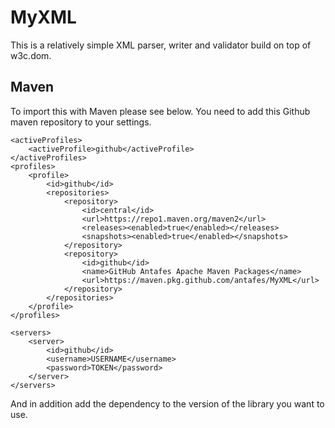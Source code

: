 MyXML
=====

This is a relatively simple XML parser, writer and validator build on top of w3c.dom.

Maven
-----

To import this with Maven please see below. You need to add this Github maven repository to your settings.

	<activeProfiles>
		<activeProfile>github</activeProfile>
	</activeProfiles>
	<profiles>
		<profile>
			<id>github</id>
			<repositories>
				<repository>
					<id>central</id>
					<url>https://repo1.maven.org/maven2</url>
					<releases><enabled>true</enabled></releases>
					<snapshots><enabled>true</enabled></snapshots>
				</repository>
				<repository>
					<id>github</id>
					<name>GitHub Antafes Apache Maven Packages</name>
					<url>https://maven.pkg.github.com/antafes/MyXML</url>
				</repository>
			</repositories>
		</profile>
	</profiles>
	
    <servers>
        <server>
            <id>github</id>
            <username>USERNAME</username>
            <password>TOKEN</password>
        </server>
    </servers>
    
And in addition add the dependency to the version of the library you want to use.
